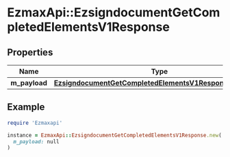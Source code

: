 # EzmaxApi::EzsigndocumentGetCompletedElementsV1Response

## Properties

| Name | Type | Description | Notes |
| ---- | ---- | ----------- | ----- |
| **m_payload** | [**EzsigndocumentGetCompletedElementsV1ResponseMPayload**](EzsigndocumentGetCompletedElementsV1ResponseMPayload.md) |  |  |

## Example

```ruby
require 'Ezmaxapi'

instance = EzmaxApi::EzsigndocumentGetCompletedElementsV1Response.new(
  m_payload: null
)
```

